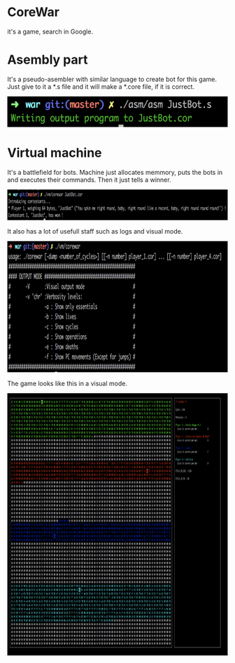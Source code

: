 # CoreWar
it's a game, search in Google.

# Asembly part
It's a pseudo-asembler with similar language to create bot for this game. Just give to it a *.s file and it will make a *.core file, if it is correct. 

<img src="https://github.com/Vencetto/CoreWar/blob/master/screen_1.png" width="600" height="70"/>

# Virtual machine
It's a battlefield for bots. Machine just allocates memmory, puts the bots in and executes their commands. Then it just tells a winner.

<img src="https://github.com/Vencetto/CoreWar/blob/master/screen_3.png" width="1100" height="70"/>

It also has a lot of usefull staff such as logs and visual mode.

<img src="https://github.com/Vencetto/CoreWar/blob/master/screen_4.png" width="900" height="300"/>

The game looks like this in a visual mode.

<img src="https://github.com/Vencetto/CoreWar/blob/master/screen_5.png" width="1000" height="600"/>
